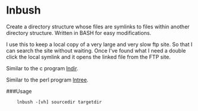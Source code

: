 # lnbush


Create a directory structure whose files are symlinks to files within 
another directory structure. Written in BASH for easy modifications.

I use this to keep a local copy of a very large and very slow ftp site. So that I can search the site without waiting. Once I've found what I need a double click the local symlink and it opens the linked file from the FTP site.

Similar to the c program [lndir](https://stuff.mit.edu/afs/sipb/project/sipbsrc/rt/lndir/).


Similar to the perl program [lntree](http://search.cpan.org/~rokr/App-lntree-0.0013/lib/App/lntree.pm). 



###Usage


```
	lnbush -[vh] sourcedir targetdir
```

